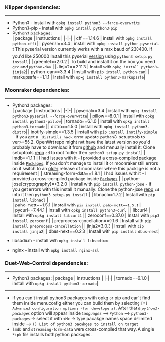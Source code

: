 
### Klipper dependencies:
------------------------

* Python3 - install with `opkg install python3 --force-overwrite`
* Python3-pip - install with `opkg install python3-pip`
* Python3 packages:  
  | package | instructions |
  |-|-|
  | cffi==1.14.6 | install with `opkg install python-cffi`|
  | pyserial==3.4 | install with `opkg install python-pyserial`. :exclamation: This pyserial version currently works with a max baud of 230400. If you'd like 250000 Install this pyserial [version](https://github.com/pyserial/pyserial) using `python3 setup.py install` |
  | greenlet==2.0.2 | To build and install it on the box you need `gcc` and `python-dev`.|
  | Jinja2==2.11.3 | Install with `opkg install python3-jinja2`|
  | python-can==3.3.4 | Install with `pip install python-can`|
  | markupsafe==1.1.1 | Install with `opkg install python3-markupsafe`|

### Moonraker dependencies:
------------------------

* Python3 packages:  
  | package | instructions |
  |-|-|
  | pyserial==3.4 | install with `opkg install python3-pyserial --force-overwrite`|
  | pillow==8.0.1 | install with `opkg install python3-pillow`|
  | tornado==6.1.0 | install with `opkg install python3-tornado`|
  | distro==1.5.0 | install with `opkg install python3-distro`|
  | inotify-simple==1.3.5 | install with `pip install inotify-simple` - if you get a `_distutils_hack` error update python3-setuptools to ver>=56.2. OpenWrt repo might not have the latest version so you'd probably have to download it from [github](https://github.com/pypa/setuptools) and manually install it: Clone setuptools [repo](https://github.com/pypa/setuptools.git) `cd` to root fodler then `python3 setup.py install`|
  | lmdb==1.1.1 | I had issues with it - I provided a cross-compiled package inside [`Packages`](https://github.com/ihrapsa/KlipperWrt/tree/main/packages). If you don't manage to install it or moonraker still errors on it switch to an [older](https://github.com/Arksine/moonraker/archive/eb37ce767d73b064b0260432e4a3323cf8e8d758.zip) release of moonraker where this package is not a requirement |
  | streaming-form-data==1.8.1 | I had issues with it - I provided a cross-compiled package inside [`Packages`](https://github.com/ihrapsa/KlipperWrt/tree/main/packages) |
  | python-jose[cryptography]==3.2.0 |  Install with `pip install python-jose` - if you get errors with this install it manually: Clone the python-jose [repo](https://github.com/mpdavis/python-jose.git) `cd` into it then `python3 setup.py install` | 
  | libnacl==1.7.2 |  Install with `pip install libnacl` |  
  | paho-mqtt==1.5.1 |  Install with `pip install paho-mqtt==1.5.1` |  
  | pycurl==7.44.1 |  Install with `opkg install python3-curl` |
  | libcurl4 | Install with `opkg install libcurl4` |
  | zeroconf==0.37.0 | Install with `pip3 install zeroconf` |
  | preprocess-cancellation==0.1.6 | Install with `pip install preprocess-cancellation` |
  | jinja2=3.0.3 | Install with `pip install jinja2`|
  | dbus-next==0.2.3 | Install with `pip install dbus-next`|

* libsodium - install with `opkg install libsodium`  
* nginx - install with `opkg install nginx-ssl`
### Duet-Web-Control dependencies:
------------------------

* Python3 packages:
  | package | instructions |
  |-|-|
  | tornado==6.1.0 | install with `opkg install python3-tornado`|

___________________________

* If you can't install python3 packages with opkg or pip and can't find them inside menuconfig either you can build them by selecting `[*] Advanced configuration options (for developers)`. After that a _`python3-packages`_ option will appear inside _`Languages`_ --> `Python` --> `python3-packages` -> select it with `<M>` -> type pacakge names space delimited inside --> `() List of python3 pacakges to install on target` 
* `lmdb` and `streaming-form-data` were cross-compiled that way. A single `*ipk` file installs both python packages.
